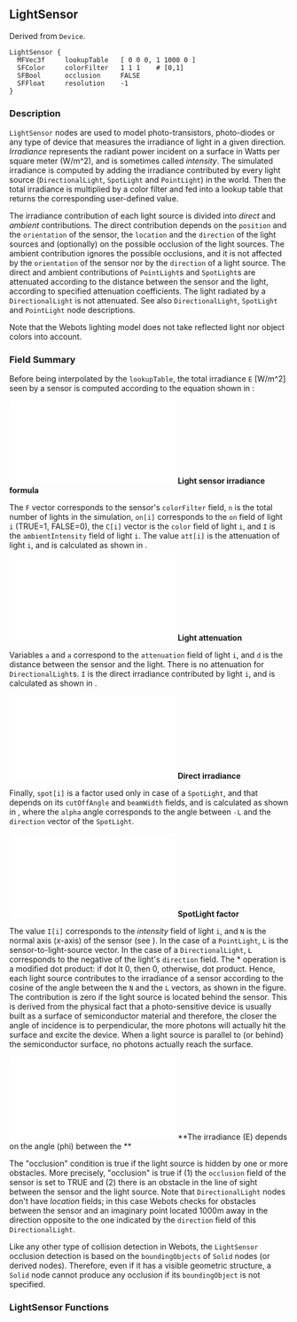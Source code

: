 ## LightSensor

Derived from `Device`.


```
LightSensor {
  MFVec3f     lookupTable   [ 0 0 0, 1 1000 0 ]
  SFColor     colorFilter   1 1 1    # [0,1]
  SFBool      occlusion     FALSE
  SFFloat     resolution    -1
}
```

### Description

`LightSensor` nodes are used to model photo-transistors, photo-diodes or any
type of device that measures the irradiance of light in a given direction.
*Irradiance* represents the radiant power incident on a surface in Watts per
square meter (W/m^2), and is sometimes called *intensity*. The simulated
irradiance is computed by adding the irradiance contributed by every light
source (`DirectionalLight`, `SpotLight` and `PointLight`) in the world. Then the
total irradiance is multiplied by a color filter and fed into a lookup table
that returns the corresponding user-defined value.

The irradiance contribution of each light source is divided into *direct* and
*ambient* contributions. The direct contribution depends on the `position` and
the `orientation` of the sensor, the `location` and the `direction` of the light
sources and (optionally) on the possible occlusion of the light sources. The
ambient contribution ignores the possible occlusions, and it is not affected by
the `orientation` of the sensor nor by the `direction` of a light source. The
direct and ambient contributions of `PointLight`s and `SpotLight`s are
attenuated according to the distance between the sensor and the light, according
to specified attenuation coefficients. The light radiated by a
`DirectionalLight` is not attenuated. See also `DirectionalLight`, `SpotLight`
and `PointLight` node descriptions.

Note that the Webots lighting model does not take reflected light nor object
colors into account.

### Field Summary

Before being interpolated by the `lookupTable`, the total irradiance `E` [W/m^2]
seen by a sensor is computed according to the equation shown in :

![Light sensor irradiance formula](pdf/light_intensity.pdf)
**Light sensor irradiance formula**

The `F` vector corresponds to the sensor's `colorFilter` field, `n` is the total
number of lights in the simulation, `on[i]` corresponds to the `on` field of
light `i` (TRUE=1, FALSE=0), the `C[i]` vector is the `color` field of light
`i`, and `I` is the `ambientIntensity` field of light `i`.  The value `att[i]`
is the attenuation of light `i`, and is calculated as shown in .

![Light attenuation](pdf/light_attenuation.pdf)
**Light attenuation**

Variables `a` and `a` correspond to the `attenuation` field of light `i`, and
`d` is the distance between the sensor and the light. There is no attenuation
for `DirectionalLight`s. `I` is the direct irradiance contributed by light `i`,
and is calculated as shown in .

![Direct irradiance](pdf/direct_light.pdf)
**Direct irradiance**

Finally, `spot[i]` is a factor used only in case of a `SpotLight`, and that
depends on its `cutOffAngle` and `beamWidth` fields, and is calculated as shown
in , where the `alpha` angle corresponds to the angle between `-L` and the
`direction` vector of the `SpotLight`.

![SpotLight factor](pdf/spot_light.pdf)
**SpotLight factor**

The value `I[i]` corresponds to the *intensity* field of light `i`, and `N` is
the normal axis (*x*-axis) of the sensor (see ). In the case of a `PointLight`,
`L` is the sensor-to-light-source vector. In the case of a `DirectionalLight`,
`L` corresponds to the negative of the light's `direction` field. The *
operation is a modified dot product: if dot lt 0, then 0, otherwise, dot
product. Hence, each light source contributes to the irradiance of a sensor
according to the cosine of the angle between the `N` and the `L` vectors, as
shown in the figure. The contribution is zero if the light source is located
behind the sensor. This is derived from the physical fact that a photo-sensitive
device is usually built as a surface of semiconductor material and therefore,
the closer the angle of incidence is to perpendicular, the more photons will
actually hit the surface and excite the device. When a light source is parallel
to (or behind) the semiconductor surface, no photons actually reach the surface.

![The irradiance (E) depends on the angle (phi) between the ](pdf/light_sensor.pdf)
**The irradiance (E) depends on the angle (phi) between the **

The "occlusion" condition is true if the light source is hidden by one or more
obstacles. More precisely, "occlusion" is true if (1) the `occlusion` field of
the sensor is set to TRUE and (2) there is an obstacle in the line of sight
between the sensor and the light source. Note that `DirectionalLight` nodes
don't have *location* fields; in this case Webots checks for obstacles between
the sensor and an imaginary point located 1000m away in the direction opposite
to the one indicated by the `direction` field of this `DirectionalLight`.

Like any other type of collision detection in Webots, the `LightSensor`
occlusion detection is based on the `boundingObjects` of `Solid` nodes (or
derived nodes). Therefore, even if it has a visible geometric structure, a
`Solid` node cannot produce any occlusion if its `boundingObject` is not
specified.

### LightSensor Functions


